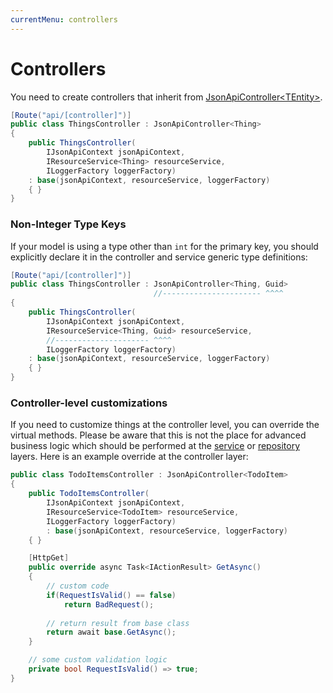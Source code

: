 ```yaml
---
currentMenu: controllers
---
```


# Controllers

You need to create controllers that inherit from [JsonApiController&lt;TEntity&gt;](https://github.com/Research-Institute/json-api-dotnet-core/blob/master/src/JsonApiDotNetCore/Controllers/JsonApiController.cs).

```csharp
[Route("api/[controller]")]
public class ThingsController : JsonApiController<Thing>
{
    public ThingsController(
        IJsonApiContext jsonApiContext,
        IResourceService<Thing> resourceService,
        ILoggerFactory loggerFactory) 
    : base(jsonApiContext, resourceService, loggerFactory)
    { }
}
```

### Non-Integer Type Keys

If your model is using a type other than `int` for the primary key,
you should explicitly declare it in the controller
and service generic type definitions:

```csharp
[Route("api/[controller]")]
public class ThingsController : JsonApiController<Thing, Guid>
                                //---------------------- ^^^^
{
    public ThingsController(
        IJsonApiContext jsonApiContext,
        IResourceService<Thing, Guid> resourceService,
        //--------------------- ^^^^
        ILoggerFactory loggerFactory) 
    : base(jsonApiContext, resourceService, loggerFactory)
    { }
}
```

### Controller-level customizations

If you need to customize things at the controller level, you can override the virtual
methods. Please be aware that this is not the place for advanced business logic
which should be performed at the [service](resourceServices.html) or [repository](entityRepositories.html) layers. Here is an example override at the controller layer:

```csharp
public class TodoItemsController : JsonApiController<TodoItem>
{
    public TodoItemsController(
        IJsonApiContext jsonApiContext,
        IResourceService<TodoItem> resourceService,
        ILoggerFactory loggerFactory) 
        : base(jsonApiContext, resourceService, loggerFactory)
    { }

    [HttpGet]
    public override async Task<IActionResult> GetAsync()
    {
        // custom code
        if(RequestIsValid() == false)
            return BadRequest();
        
        // return result from base class
        return await base.GetAsync();
    }

    // some custom validation logic
    private bool RequestIsValid() => true;
}
```
